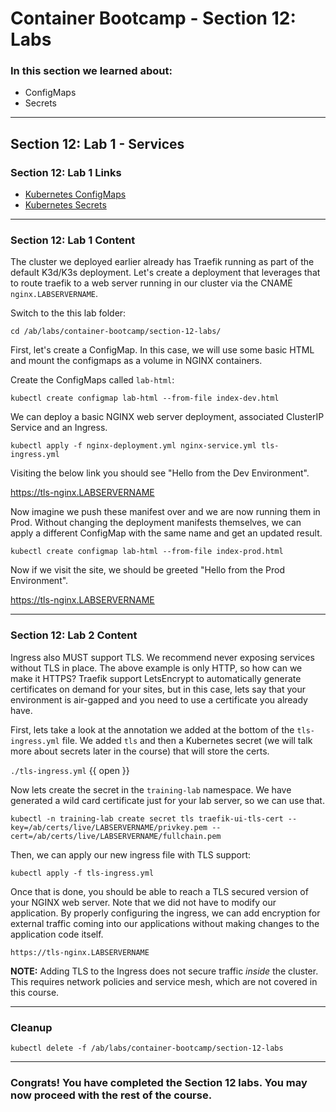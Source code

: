 # Container Bootcamp - Section 12: Labs

### In this section we learned about:

* ConfigMaps
* Secrets

____

## Section 12: Lab 1 - Services

### Section 12: Lab 1 Links

* [Kubernetes ConfigMaps](https://kubernetes.io/docs/concepts/services-networking/ingress/)
* [Kubernetes Secrets](https://kubernetes.io/docs/concepts/services-networking/ingress-controllers/)

____

### Section 12: Lab 1 Content

The cluster we deployed earlier already has Traefik running as part of the default K3d/K3s deployment. Let's create a deployment that leverages that to route traefik to a web server running in our cluster via the CNAME `nginx.LABSERVERNAME`.

Switch to the this lab folder:

`cd /ab/labs/container-bootcamp/section-12-labs/`

First, let's create a ConfigMap. In this case, we will use some basic HTML and mount the configmaps as a volume in NGINX containers.

Create the ConfigMaps called `lab-html`:

`kubectl create configmap lab-html --from-file index-dev.html`


We can deploy a basic NGINX web server deployment, associated ClusterIP Service and an Ingress.

`kubectl apply -f nginx-deployment.yml nginx-service.yml tls-ingress.yml`

Visiting the below link you should see "Hello from the Dev Environment".

https://tls-nginx.LABSERVERNAME

Now imagine we push these manifest over and we are now running them in Prod. Without changing the deployment manifests themselves, we can apply a different ConfigMap with the same name and get an updated result.

`kubectl create configmap lab-html --from-file index-prod.html`

Now if we visit the site, we should be greeted "Hello from the Prod Environment".

https://tls-nginx.LABSERVERNAME

----

### Section 12: Lab 2 Content

Ingress also MUST support TLS. We recommend never exposing services without TLS in place. The above example is only HTTP, so how can we make it HTTPS? Traefik support LetsEncrypt to automatically generate certificates on demand for your sites, but in this case, lets say that your environment is air-gapped and you need to use a certificate you already have.

First, lets take a look at the annotation we added at the bottom of the `tls-ingress.yml` file. We added `tls` and then a Kubernetes secret (we will talk more about secrets later in the course) that will store the certs.

`./tls-ingress.yml` {{ open }}

Now lets create the secret in the `training-lab` namespace. We have generated a wild card certificate just for your lab server, so we can use that.

`kubectl -n training-lab create secret tls traefik-ui-tls-cert --key=/ab/certs/live/LABSERVERNAME/privkey.pem --cert=/ab/certs/live/LABSERVERNAME/fullchain.pem`

Then, we can apply our new ingress file with TLS support:

`kubectl apply -f tls-ingress.yml`

Once that is done, you should be able to reach a TLS secured version of your NGINX web server. Note that we did not have to modify our application. By properly configuring the ingress, we can add encryption for external traffic coming into our applications without making changes to the application code itself.

`https://tls-nginx.LABSERVERNAME`

**NOTE:** Adding TLS to the Ingress does not secure traffic *inside* the cluster. This requires network policies and service mesh, which are not covered in this course.

----

### Cleanup

`kubectl delete -f /ab/labs/container-bootcamp/section-12-labs`

----

### Congrats! You have completed the Section 12 labs. You may now proceed with the rest of the course.
